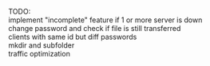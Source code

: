 TODO:<br/>
implement "incomplete" feature if 1 or more server is down<br/>
change password and check if file is still transferred<br/>
clients with same id but diff passwords<br/>
mkdir and subfolder<br/>
traffic optimization<br/>

